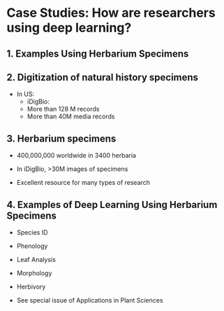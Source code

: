 # Case Studies: How are researchers using deep learning?

## 1. Examples Using Herbarium Specimens


## 2. Digitization of natural history specimens

   * In US: 
      * iDigBio:	
       * More than 128 M records 
       * More than 40M media records


## 3. Herbarium specimens

  * 400,000,000 worldwide in 3400 herbaria

  * In iDigBio, >30M images of specimens

  * Excellent resource for many types of research
 

## 4. Examples of Deep Learning Using Herbarium Specimens

  * Species ID

  * Phenology
 
  * Leaf Analysis

  * Morphology

  * Herbivory

  * See special issue of Applications in Plant Sciences







